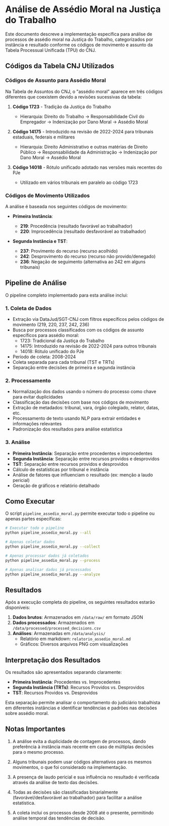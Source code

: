 # Análise de Assédio Moral na Justiça do Trabalho

Este documento descreve a implementação específica para análise de processos de assédio moral na Justiça do Trabalho, categorizados por instância e resultado conforme os códigos de movimento e assunto da Tabela Processual Unificada (TPU) do CNJ.

## Códigos da Tabela CNJ Utilizados

### Códigos de Assunto para Assédio Moral

Na Tabela de Assuntos do CNJ, o "assédio moral" aparece em três códigos diferentes que coexistem devido a revisões sucessivas da tabela:

1. **Código 1723** - Tradição da Justiça do Trabalho
   - Hierarquia: Direito do Trabalho → Responsabilidade Civil do Empregador → Indenização por Dano Moral → Assédio Moral

2. **Código 14175** - Introduzido na revisão de 2022-2024 para tribunais estaduais, federais e militares
   - Hierarquia: Direito Administrativo e outras matérias de Direito Público → Responsabilidade da Administração → Indenização por Dano Moral → Assédio Moral

3. **Código 14018** - Rótulo unificado adotado nas versões mais recentes do PJe
   - Utilizado em vários tribunais em paralelo ao código 1723

### Códigos de Movimento Utilizados

A análise é baseada nos seguintes códigos de movimento:

- **Primeira Instância**:
  - **219**: Procedência (resultado favorável ao trabalhador)
  - **220**: Improcedência (resultado desfavorável ao trabalhador)

- **Segunda Instância e TST**:
  - **237**: Provimento do recurso (recurso acolhido)
  - **242**: Desprovimento do recurso (recurso não provido/denegado)
  - **236**: Negação de seguimento (alternativa ao 242 em alguns tribunais)

## Pipeline de Análise

O pipeline completo implementado para esta análise inclui:

### 1. Coleta de Dados

- Extração via DataJud/SGT-CNJ com filtros específicos pelos códigos de movimento (219, 220, 237, 242, 236)
- Busca por processos classificados com os códigos de assunto específicos para assédio moral:
  - 1723: Tradicional da Justiça do Trabalho
  - 14175: Introduzido na revisão de 2022-2024 para outros tribunais
  - 14018: Rótulo unificado do PJe
- Período de coleta: 2008-2024
- Coleta separada para cada tribunal (TST e TRTs)
- Separação entre decisões de primeira e segunda instância

### 2. Processamento

- Normalização dos dados usando o número do processo como chave para evitar duplicidades
- Classificação das decisões com base nos códigos de movimento
- Extração de metadados: tribunal, vara, órgão colegiado, relator, datas, etc.
- Processamento de texto usando NLP para extrair entidades e informações relevantes
- Padronização dos resultados para análise estatística

### 3. Análise

- **Primeira Instância**: Separação entre procedentes e improcedentes
- **Segunda Instância**: Separação entre recursos providos e desprovidos
- **TST**: Separação entre recursos providos e desprovidos
- Cálculo de estatísticas por tribunal e instância
- Análise de fatores que influenciam o resultado (ex: menção a laudo pericial)
- Geração de gráficos e relatório detalhado

## Como Executar

O script `pipeline_assedio_moral.py` permite executar todo o pipeline ou apenas partes específicas:

```bash
# Executar todo o pipeline
python pipeline_assedio_moral.py --all

# Apenas coletar dados
python pipeline_assedio_moral.py --collect

# Apenas processar dados já coletados
python pipeline_assedio_moral.py --process

# Apenas analisar dados já processados
python pipeline_assedio_moral.py --analyze
```

## Resultados

Após a execução completa do pipeline, os seguintes resultados estarão disponíveis:

1. **Dados brutos**: Armazenados em `/data/raw/` em formato JSON
2. **Dados processados**: Armazenados em `/data/processed/processed_decisions.csv`
3. **Análises**: Armazenadas em `/data/analysis/`
   - Relatório em markdown: `relatorio_assedio_moral.md`
   - Gráficos: Diversos arquivos PNG com visualizações

## Interpretação dos Resultados

Os resultados são apresentados separando claramente:

- **Primeira Instância**: Procedentes vs. Improcedentes
- **Segunda Instância (TRTs)**: Recursos Providos vs. Desprovidos
- **TST**: Recursos Providos vs. Desprovidos

Esta separação permite analisar o comportamento do judiciário trabalhista em diferentes instâncias e identificar tendências e padrões nas decisões sobre assédio moral.

## Notas Importantes

1. A análise evita a duplicidade de contagem de processos, dando preferência à instância mais recente em caso de múltiplas decisões para o mesmo processo.

2. Alguns tribunais podem usar códigos alternativos para os mesmos movimentos, o que foi considerado na implementação.

3. A presença de laudo pericial e sua influência no resultado é verificada através da análise de texto das decisões.

4. Todas as decisões são classificadas binarialmente (favorável/desfavorável ao trabalhador) para facilitar a análise estatística.

5. A coleta inclui os processos desde 2008 até o presente, permitindo análise temporal das tendências de decisão.